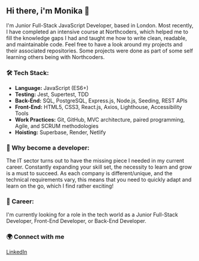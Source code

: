 ## **Hi there, i'm Monika** 👋

I'm Junior Full-Stack JavaScript Developer, based in London. Most recently, I have completed an intensive course at Northcoders, which helped me to fill the knowledge gaps I had and taught me how to write clean, readable, and maintainable code. Feel free to have a look around my projects and their associated repositories. Some projects were done as part of some self learning others being with Northcoders.


### 🛠️ Tech Stack:
- **Language:**  JavaScript (ES6+)
- **Testing:** Jest, Supertest, TDD
- **Back-End:** SQL, PostgreSQL, Express.js, Node.js, Seeding, REST APIs
- **Front-End:** HTML5, CSS3, React.js,  Axios, Lighthouse, Accessibility Tools
- **Work Practices:** Git, GitHub, MVC architecture, paired programming, Agile, and SCRUM methodologies
- **Hoisting:** Superbase, Render, Netlify


### 🤔 Why become a developer:

The IT sector turns out to have the missing piece I needed in my current career. Constantly expanding your skill set, the necessity to learn and grow is a must to succeed. As each company is different/unique, and the technical requirements vary, this means that you need to quickly adapt and learn on the go, which I find rather exciting!


### 💼 Career:

I'm currently looking for a role in the tech world as a Junior Full-Stack Developer, Front-End Developer, or Back-End Developer.
  
### 🌍 Connect with me
[LinkedIn](https://www.linkedin.com/in/monika-baltova-947260377)

<!--
**monikabaltova/monikabaltova** is a ✨ _special_ ✨ repository because its `README.md` (this file) appears on your GitHub profile.

Here are some ideas to get you started:

- 🔭 I’m currently working on ...
- 🌱 I’m currently learning ...
- 👯 I’m looking to collaborate on ...
- 🤔 I’m looking for help with ...
- 💬 Ask me about ...
- 📫 How to reach me: ...
- 😄 Pronouns: ...
- ⚡ Fun fact: ...
-->
